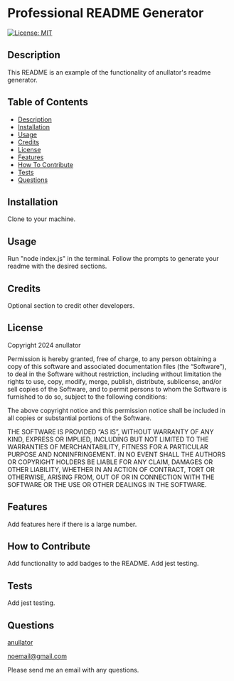 # Professional README Generator

[![License: MIT](https://img.shields.io/badge/License-MIT-yellow.svg)](https://opensource.org/licenses/MIT)

## Description

This README is an example of the functionality of anullator's readme generator.

## Table of Contents

- [Description](#description)
- [Installation](#installation)
- [Usage](#usage)
- [Credits](#credits)
- [License](#license)
- [Features](#features)
- [How To Contribute](#how-to-contribute)
- [Tests](#tests)
- [Questions](#questions)

## Installation

Clone to your machine.

## Usage

Run "node index.js" in the terminal. Follow the prompts to generate your readme with the desired sections.

## Credits

Optional section to credit other developers.

## License

Copyright 2024 anullator

Permission is hereby granted, free of charge, to any person obtaining a copy of this software and associated documentation files (the “Software”), to deal in the Software without restriction, including without limitation the rights to use, copy, modify, merge, publish, distribute, sublicense, and/or sell copies of the Software, and to permit persons to whom the Software is furnished to do so, subject to the following conditions:

The above copyright notice and this permission notice shall be included in all copies or substantial portions of the Software.

THE SOFTWARE IS PROVIDED “AS IS”, WITHOUT WARRANTY OF ANY KIND, EXPRESS OR IMPLIED, INCLUDING BUT NOT LIMITED TO THE WARRANTIES OF MERCHANTABILITY, FITNESS FOR A PARTICULAR PURPOSE AND NONINFRINGEMENT. IN NO EVENT SHALL THE AUTHORS OR COPYRIGHT HOLDERS BE LIABLE FOR ANY CLAIM, DAMAGES OR OTHER LIABILITY, WHETHER IN AN ACTION OF CONTRACT, TORT OR OTHERWISE, ARISING FROM, OUT OF OR IN CONNECTION WITH THE SOFTWARE OR THE USE OR OTHER DEALINGS IN THE SOFTWARE.

## Features

Add features here if there is a large number.

## How to Contribute

Add functionality to add badges to the README. Add jest testing.

## Tests

Add jest testing.

## Questions

[anullator](https://github.com/anullator)

noemail@gmail.com

Please send me an email with any questions.
